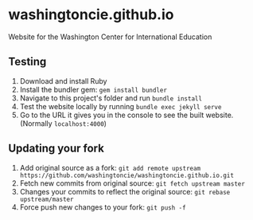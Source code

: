 # washingtoncie.github.io
Website for the Washington Center for International Education

## Testing
1. Download and install Ruby
2. Install the bundler gem: `gem install bundler`
3. Navigate to this project's folder and run `bundle install`
4. Test the website locally by running `bundle exec jekyll serve`
5. Go to the URL it gives you in the console to see the built website. (Normally `localhost:4000`)

## Updating your fork
1. Add original source as a fork: `git add remote upstream https://github.com/washingtoncie/washingtoncie.github.io.git`
2. Fetch new commits from original source: `git fetch upstream master`
3. Changes your commits to reflect the original source: `git rebase upstream/master`
4. Force push new changes to your fork: `git push -f`

